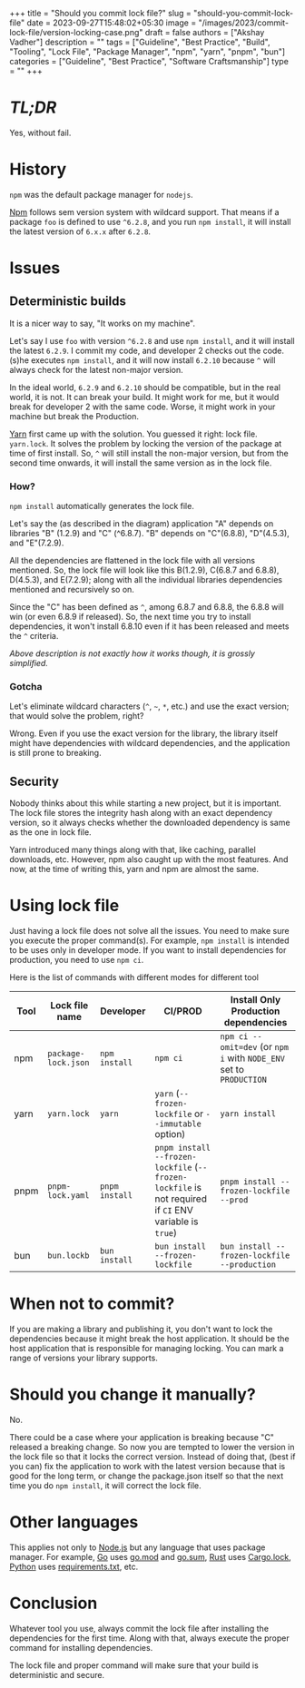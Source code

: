 +++
title = "Should you commit lock file?"
slug = "should-you-commit-lock-file"
date = 2023-09-27T15:48:02+05:30
image = "/images/2023/commit-lock-file/version-locking-case.png"
draft = false
authors = ["Akshay Vadher"]
description = ""
tags = ["Guideline", "Best Practice", "Build", "Tooling", "Lock File", "Package Manager", "npm", "yarn", "pnpm", "bun"]
categories = ["Guideline", "Best Practice", "Software Craftsmanship"]
type = ""
+++

# _TL;DR_

Yes, without fail.

# History

`npm` was the default package manager for `nodejs`.

[Npm](https://www.npmjs.com/) follows sem version system with wildcard support. That means if
a package `foo` is defined to use `^6.2.8`, and you run `npm install`, it will install the latest version of `6.x.x`
after `6.2.8`.

# Issues

## Deterministic builds

It is a nicer way to say, "It works on my machine".

Let's say I use `foo` with version `^6.2.8` and use `npm install`, and it will install the latest `6.2.9`. I commit my
code, and developer 2 checks out the code. (s)he executes `npm install`, and it will now install `6.2.10` because `^`
will
always check for the latest non-major version.

In the ideal world, `6.2.9` and `6.2.10` should be compatible, but in the real world, it is not. It can break your
build.
It might work for me, but it would break for developer 2 with the same code. Worse, it might work in your machine
but
break the Production.

[Yarn](https://yarnpkg.com/cli) first came up with the solution. You guessed it right: lock file. `yarn.lock`. It solves
the problem by locking the version of the package at time of first install. So, `^` will still install the non-major
version,
but from the second time onwards, it will install the same version as in the lock file.

### How?

`npm install` automatically generates the lock file.

Let's say the (as described in the diagram) application "A" depends on libraries "B" (1.2.9) and "C" (^6.8.7). "B"
depends
on "C"(6.8.8), "D"(4.5.3), and "E"(7.2.9).

All the dependencies are flattened in the lock file with all versions mentioned. So, the lock file will look like this
B(1.2.9), C(6.8.7 and 6.8.8), D(4.5.3), and E(7.2.9); along with all the individual libraries dependencies mentioned and
recursively so on.

Since the "C" has been defined as `^`, among 6.8.7 and 6.8.8, the 6.8.8 will win (or even 6.8.9 if released). So,
the next time you try to install dependencies, it won't install 6.8.10 even if it has been released and meets the `^`
criteria.

_Above description is not exactly how it works though, it is grossly simplified._

### Gotcha

Let's eliminate wildcard characters (`^`, `~`, `*`, etc.) and use the exact version; that would solve
the problem, right?

Wrong. Even if you use the exact version for the library, the library itself might have dependencies with wildcard
dependencies, and
the application is still prone to breaking.

## Security

Nobody thinks about this while starting a new project, but it is important. The lock file stores the integrity hash
along
with an exact dependency version, so it always checks whether the downloaded dependency is same as the one in lock
file.

Yarn introduced many things along with that, like caching, parallel downloads, etc. However, npm also caught up with the
most features. And now, at the time of writing this, yarn and npm are almost the same.

# Using lock file

Just having a lock file does not solve all the issues. You need to make sure you execute the proper command(s). For
example,
`npm install` is intended to be uses only in developer mode. If you want to install dependencies for production, you
need
to use `npm ci`.

Here is the list of commands with different modes for different tool

| Tool | Lock file name      | Developer      | CI/PROD                                                                                               | Install Only Production dependencies                                |
|------|---------------------|----------------|-------------------------------------------------------------------------------------------------------|---------------------------------------------------------------------|
| npm  | `package-lock.json` | `npm install`  | `npm ci`                                                                                              | `npm ci --omit=dev` (or `npm i` with `NODE_ENV` set to `PRODUCTION` |
| yarn | `yarn.lock`         | `yarn`         | `yarn` (`--frozen-lockfile` or `--immutable` option)                                                  | `yarn install`                                                      |
| pnpm | `pnpm-lock.yaml`    | `pnpm install` | `pnpm install --frozen-lockfile` (`--frozen-lockfile` is not required if `CI` ENV variable is `true`) | `pnpm install --frozen-lockfile --prod`                             |
| bun  | `bun.lockb`         | `bun install`  | `bun install --frozen-lockfile`                                                                       | `bun install --frozen-lockfile --production`                        |

# When not to commit?

If you are making a library and publishing it, you don't want to lock the dependencies because it might break the host
application. It should be the host application that is responsible for managing locking. You can mark a range of
versions your library supports.

# Should you change it manually?

No.

There could be a case where your application is breaking because "C" released a breaking change. So now you are tempted
to lower the version in the lock file so that it locks the correct version. Instead of doing that, (best if you can) fix
the
application to work with the latest version because that is good for the long term, or change the package.json itself so
that the next time you do `npm install`, it will correct the lock file.

# Other languages

This applies not only to [Node.js](https://nodejs.org/en) but any language that uses package manager. For example,
[Go](https://golang.org/) uses [go.mod](https://golang.org/ref/mod) and [go.sum](https://golang.org/ref/mod#go-sum-in),
[Rust](https://www.rust-lang.org/)
uses [Cargo.lock](https://doc.rust-lang.org/cargo/guide/cargo-toml-vs-cargo-lock.html),
[Python](https://www.python.org/) uses [requirements.txt](https://pip.pypa.io/en/stable/user_guide/#requirements-files),
etc.

# Conclusion

Whatever tool you use, always commit the lock file after installing the dependencies for the first time. Along with
that, always execute the proper command for installing dependencies.

The lock file and proper command will make sure that your build is deterministic and secure.

